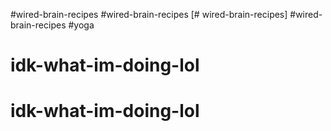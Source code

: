 #wired-brain-recipes
#wired-brain-recipes
[# wired-brain-recipes]
#wired-brain-recipes
#yoga
# idk-what-im-doing-lol
# idk-what-im-doing-lol
